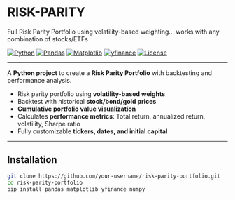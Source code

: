 # RISK-PARITY
Full Risk Parity Portfolio using volatility-based weighting... works with any combination of stocks/ETFs

[![Python](https://img.shields.io/badge/Python-3776AB?style=for-the-badge&logo=python&logoColor=white)](https://www.python.org/) 
[![Pandas](https://img.shields.io/badge/Pandas-150458?style=for-the-badge&logo=pandas&logoColor=white)](https://pandas.pydata.org/) 
[![Matplotlib](https://img.shields.io/badge/Matplotlib-F58025?style=for-the-badge&logo=matplotlib&logoColor=white)](https://matplotlib.org/)
[![yfinance](https://img.shields.io/badge/yfinance-4B0082?style=for-the-badge&logoColor=white)](https://pypi.org/project/yfinance/)
[![License](https://img.shields.io/badge/License-MIT-pink?style=for-the-badge)](LICENSE)

---

A **Python project** to create a **Risk Parity Portfolio** with backtesting and performance analysis.  

- Risk parity portfolio using **volatility-based weights** 
- Backtest with historical **stock/bond/gold prices** 
- **Cumulative portfolio value visualization** 
- Calculates **performance metrics**: Total return, annualized return, volatility, Sharpe ratio  
- Fully customizable **tickers, dates, and initial capital**  

---

## Installation
```bash
git clone https://github.com/your-username/risk-parity-portfolio.git
cd risk-parity-portfolio
pip install pandas matplotlib yfinance numpy

